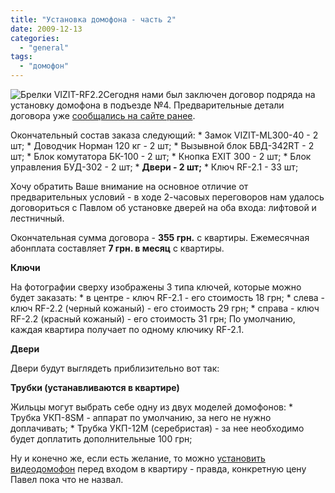 ```yaml
---
title: "Установка домофона - часть 2"
date: 2009-12-13
categories: 
  - "general"
tags: 
  - "домофон"
---
```


![Брелки VIZIT-RF2.2](http://shevchenko4a.brovary.org/wp-content/uploads/2009/12/domofonKeys.jpg "Брелки VIZIT-RF2.2")Сегодня нами был заключен договор подряда на установку домофона в подъезде №4. Предварительные детали договора уже [сообщались на сайте ранее](http://shevchenko4a.brovary.org/start-setup-intercoms/).

Окончательный состав заказа следующий: \* Замок VIZIT-ML300-40 - 2 шт; \* Доводчик Норман 120 кг - 2 шт; \* Вызывной блок БВД-342RT - 2 шт; \* Блок комутатора БК-100 - 2 шт; \* Кнопка EXIT 300 - 2 шт; \* Блок управления БУД-302 - 2 шт; \* **Двери - 2 шт;** \* Ключ RF-2.1 - 33 шт;

Хочу обратить Ваше внимание на основное отличие от предварительных условий - в ходе 2-часовых переговоров нам удалось договориться с Павлом об установке дверей на оба входа: лифтовой и лестничный. <!--more-->

Окончательная сумма договора - **355 грн.** с квартиры. Ежемесячная абонплата составляет **7 грн. в месяц** с квартиры.

**Ключи**

На фотографии сверху изображены 3 типа ключей, которые можно будет заказать: \* в центре - ключ RF-2.1 - его стоимость 18 грн; \* слева - ключ RF-2.2 (черный кожаный) - его стоимость 29 грн; \* справа - ключ RF-2.2 (красный кожаный) - его стоимость 31 грн; По умолчанию, каждая квартира получает по одному ключику RF-2.1.

**Двери**

Двери будут выглядеть приблизительно вот так: 

<script type="text/javascript"> $(document).ready(function() { $("#containerDoor").pwi({ username: 'shevchenko4a.brovary.org', mode: 'album', album: 'DomofonDoors', thumbSize: 144, showAlbumDescription: false, showPhotoDate: false }); });</script>

**Трубки (устанавливаются в квартире)**

Жильцы могут выбрать себе одну из двух моделей домофонов: \* Трубка УКП-8SM - аппарат по умолчанию, за него не нужно доплачивать; \* Трубка УКП-12M (серебристая) - за нее необходимо будет доплатить дополнительные 100 грн; 

<script type="text/javascript">$(document).ready(function() { $("#containerModel").pwi({ username: 'shevchenko4a.brovary.org', mode: 'album', album: 'DomofonModels', thumbSize: 144, showAlbumDescription: false, showPhotoDate: false }); });</script>

Ну и конечно же, если есть желание, то можно [установить видеодомофон](http://shevchenko4a.brovary.org/ustanovka-videodomofona/) перед входом в квартиру - правда, конкретную цену Павел пока что не назвал.
